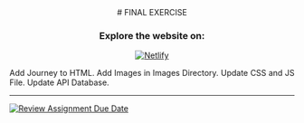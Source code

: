 <div align="center">
#  FINAL EXERCISE 

### Explore the website on:

[![Netlify](https://img.shields.io/badge/Netlify-Visit-brightgreen?style=for-the-badge&logo=netlify)](https://dimasacatwebsite.netlify.app/)

</div>

<div align="justify">
  Add Journey to HTML.
  Add Images in Images Directory.
  Update CSS and JS File.
  Update API Database.
</div>

---

[![Review Assignment Due Date](https://classroom.github.com/assets/deadline-readme-button-24ddc0f5d75046c5622901739e7c5dd533143b0c8e959d652212380cedb1ea36.svg)](https://classroom.github.com/a/sk5Li_ri)
